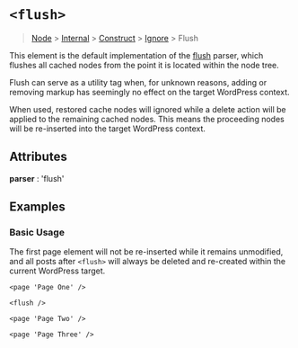 # `<flush>`

> [Node](./node.md) > [Internal](./internal.md) > [Construct](./construct.md) > [Ignore](./internal.md) > Flush

This element is the default implementation of the [flush](../parsers/flush.md) parser, which flushes all cached nodes from the point it is located within the node tree.

Flush can serve as a utility tag when, for unknown reasons, adding or removing markup has seemingly no effect on the target WordPress context.

When used, restored cache nodes will ignored while a delete action will be applied to the remaining cached nodes. This means the proceeding nodes will be re-inserted into the target WordPress context.

## Attributes

**parser** : 'flush'

## Examples

### Basic Usage

The first page element will not be re-inserted while it remains unmodified, and all posts after `<flush>` will always be deleted and re-created within the current WordPress target.

```
<page 'Page One' />

<flush />

<page 'Page Two' />

<page 'Page Three' />
```